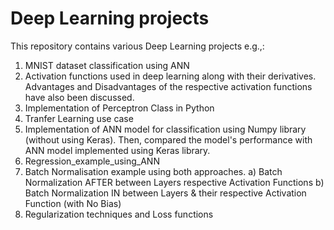 # Deep Learning projects

This repository contains various Deep Learning projects e.g.,:
  1. MNIST dataset classification using ANN
  2. Activation functions used in deep learning along with their derivatives. Advantages and Disadvantages of the respective activation functions have also been discussed.
  3. Implementation of Perceptron Class in Python
  4. Tranfer Learning use case
  5. Implementation of ANN model for classification using Numpy library (without using Keras). Then, compared the model's performance with ANN model implemented using Keras library.
  6. Regression_example_using_ANN
  7. Batch Normalisation example using both approaches.
      a) Batch Normalization AFTER between Layers respective Activation Functions
      b) Batch Normalization IN between Layers & their respective Activation Function (with No Bias)
  8. Regularization techniques and Loss functions
